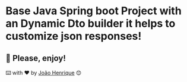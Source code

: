 # Base Java Spring boot Project with an Dynamic Dto builder it helps to customize json responses!


## 🚀 Please, enjoy!


⌨️ with ❤️ by [João Henrique](https://github.com/jouiwnl) 😊